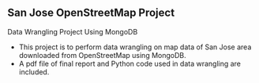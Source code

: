 ## San Jose OpenStreetMap Project
Data Wrangling Project Using MongoDB
-  This project is to perform data wrangling on map data of San Jose area downloaded from OpenStreetMap using MongoDB. 
-  A pdf file of final report and Python code used in data wrangling are included.
